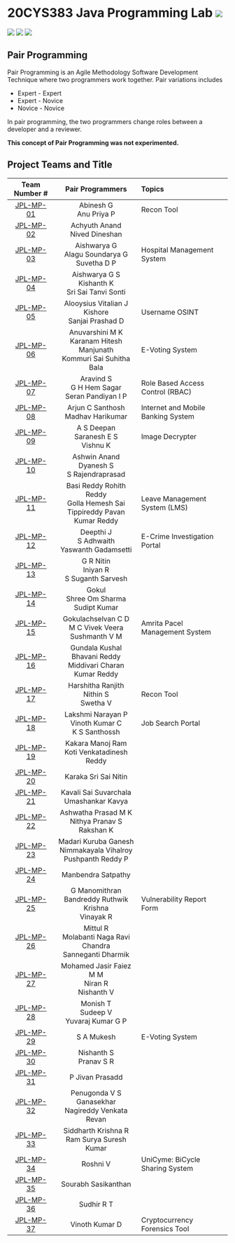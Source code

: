 # 20CYS383 Java Programming Lab ![](https://img.shields.io/badge/Live-green)
![](https://img.shields.io/badge/Batch-21CYS-lightgreen) ![](https://img.shields.io/badge/UG-blue) ![](https://img.shields.io/badge/Subject-JPL-blue) <br/>

## Pair Programming

Pair Programming is an Agile Methodology Software Development Technique where two programmers work together. Pair variations includes
- Expert - Expert
- Expert - Novice
- Novice - Novice

In pair programming, the two programmers change roles between a developer and a reviewer.

**This concept of Pair Programming was not experimented.**

## Project Teams and Title

| Team Number # |   Pair Programmers   | Topics | 
|:-------------:|:--------------------:|:-------|
|  [JPL-MP-01](Mini-Project/1) |  Abinesh G <br/> Anu Priya P | Recon Tool |  
|  [JPL-MP-02](Mini-Project/2) |  Achyuth Anand <br/> Nived Dineshan | |  
|  [JPL-MP-03](Mini-Project/3) |  Aishwarya G <br/> Alagu Soundarya G <br/> Suvetha D P | Hospital Management System | 
|  [JPL-MP-04](Mini-Project/4) |  Aishwarya G S <br/> Kishanth K <br/> Sri Sai Tanvi Sonti | | 
|  [JPL-MP-05](Mini-Project/5) |  Alooysius Vitalian J <br/> Kishore <br/> Sanjai Prashad D | Username OSINT | 
|  [JPL-MP-06](Mini-Project/6) |  Anuvarshini M K <br/> Karanam Hitesh Manjunath <br/> Kommuri Sai Suhitha Bala | E-Voting System |  
|  [JPL-MP-07](Mini-Project/7) |  Aravind S <br/> G H Hem Sagar <br/> Seran Pandiyan I P | Role Based Access Control (RBAC) | 
|  [JPL-MP-08](Mini-Project/8) |  Arjun C Santhosh <br/> Madhav Harikumar | Internet and Mobile Banking System | 
|  [JPL-MP-09](Mini-Project/9) |  A S Deepan <br/> Saranesh E S <br/> Vishnu K | Image Decrypter | 
|  [JPL-MP-10](Mini-Project/10) |  Ashwin Anand <br/> Dyanesh S <br/> S Rajendraprasad | | 
|  [JPL-MP-11](Mini-Project/11) |  Basi Reddy Rohith Reddy <br/> Golla Hemesh Sai <br/> Tippireddy Pavan Kumar Reddy | Leave Management System (LMS) |
|  [JPL-MP-12](Mini-Project/12) |  Deepthi J <br/> S Adhwaith <br/> Yaswanth Gadamsetti | E-Crime Investigation Portal |
|  [JPL-MP-13](Mini-Project/13) |  G R Nitin <br/> Iniyan R <br/> S Suganth Sarvesh |  | 
|  [JPL-MP-14](Mini-Project/14) |  Gokul <br/> Shree Om Sharma <br/> Sudipt Kumar | | 
|  [JPL-MP-15](Mini-Project/15) |  Gokulachselvan C D <br/>  M C Vivek Veera <br/> Sushmanth V M  | Amrita Pacel Management System | 
|  [JPL-MP-16](Mini-Project/16) |  Gundala Kushal Bhavani Reddy <br/> Middivari Charan Kumar Reddy | | 
|  [JPL-MP-17](Mini-Project/17) |  Harshitha Ranjith <br/> Nithin S <br/> Swetha V | Recon Tool |  
|  [JPL-MP-18](Mini-Project/18) |  Lakshmi Narayan P <br/> Vinoth Kumar C <br/> K S Santhossh <br/>  | Job Search Portal | 
|  [JPL-MP-19](Mini-Project/19) |  Kakara Manoj Ram <br/> Koti Venkatadinesh Reddy |  | 
|  [JPL-MP-20](Mini-Project/20) |  Karaka Sri Sai Nitin | |
|  [JPL-MP-21](Mini-Project/21) |  Kavali Sai Suvarchala <br/> Umashankar Kavya |   |  
|  [JPL-MP-22](Mini-Project/22) |  Ashwatha Prasad M K <br/> Nithya Pranav S <br/> Rakshan K  | | 
|  [JPL-MP-23](Mini-Project/23) |  Madari Kuruba Ganesh <br/>  Nimmakayala Vihalroy <br/> Pushpanth Reddy P | | 
|  [JPL-MP-24](Mini-Project/24) |  Manbendra Satpathy | | 
|  [JPL-MP-25](Mini-Project/25) |  G Manomithran <br/> Bandreddy Ruthwik Krishna <br/> Vinayak R | Vulnerability Report Form | 
|  [JPL-MP-26](Mini-Project/26) |  Mittul R <br/> Molabanti Naga Ravi Chandra <br/> Sanneganti Dharmik | | 
|  [JPL-MP-27](Mini-Project/27) |  Mohamed Jasir Faiez M M <br/> Niran R <br/> Nishanth V  | |   
|  [JPL-MP-28](Mini-Project/28) |  Monish T <br/> Sudeep V <br/> Yuvaraj Kumar G P | |  
|  [JPL-MP-29](Mini-Project/29) |  S A Mukesh | E-Voting System | 
|  [JPL-MP-30](Mini-Project/30) |  Nishanth S <br/> Pranav S R  |  |
|  [JPL-MP-31](Mini-Project/31) |  P Jivan Prasadd | | 
|  [JPL-MP-32](Mini-Project/32) |  Penugonda V S Ganasekhar <br/> Nagireddy Venkata Revan | |
|  [JPL-MP-33](Mini-Project/33) |  Siddharth Krishna R <br/> Ram Surya Suresh Kumar |  | 
|  [JPL-MP-34](Mini-Project/34) |  Roshni V | UniCyme: BiCycle Sharing System| 
|  [JPL-MP-35](Mini-Project/35) |  Sourabh Sasikanthan  | | 
|  [JPL-MP-36](Mini-Project/36) |  Sudhir R T | |  
|  [JPL-MP-37](Mini-Project/37) |  Vinoth Kumar D | Cryptocurrency Forensics Tool | 









